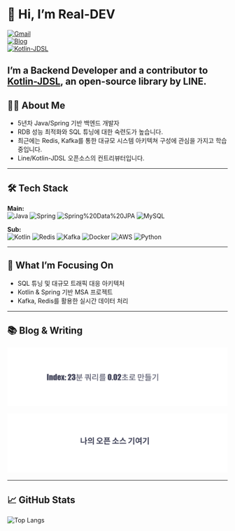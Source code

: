 # 👋 Hi, I’m Real-DEV
[![Gmail](https://img.shields.io/badge/Gmail-sjn3649@gmail.com-red?logo=gmail&logoColor=white)](mailto:sjn3649@gmail.com)  
[![Blog](https://img.shields.io/badge/Blog-Real%20Library-blue?logo=gitbook&logoColor=white)](https://real-dev.gitbook.io/real-library)  
[![Kotlin-JDSL](https://img.shields.io/badge/Kotlin--JDSL-Contributor-purple?logo=kotlin&logoColor=white)](https://github.com/line/kotlin-jdsl)  

I’m a **Backend Developer** and a **contributor** to [Kotlin-JDSL](https://github.com/line/kotlin-jdsl), an open-source library by LINE.
---

## 👨‍💻 About Me
- 5년차 Java/Spring 기반 백엔드 개발자 
- RDB 성능 최적화와 SQL 튜닝에 대한 숙련도가 높습니다.
- 최근에는 Redis, Kafka를 통한 대규모 시스템 아키텍쳐 구성에 관심을 가지고 학습중입니다.
- Line/Kotlin-JDSL 오픈소스의 컨트리뷰터입니다.

---

## 🛠️ Tech Stack

**Main:**  
![Java](https://img.shields.io/badge/Java-007396?logo=java&logoColor=white) 
![Spring](https://img.shields.io/badge/Spring-6DB33F?logo=spring&logoColor=white) 
![Spring%20Data%20JPA](https://img.shields.io/badge/Spring%20Data%20JPA-6DB33F?logo=spring&logoColor=white) 
![MySQL](https://img.shields.io/badge/MySQL-4479A1?logo=mysql&logoColor=white)  

**Sub:**  
![Kotlin](https://img.shields.io/badge/Kotlin-7F52FF?logo=kotlin&logoColor=white) 
![Redis](https://img.shields.io/badge/Redis-DC382D?logo=redis&logoColor=white) 
![Kafka](https://img.shields.io/badge/Kafka-231F20?logo=apachekafka&logoColor=white) 
![Docker](https://img.shields.io/badge/Docker-2496ED?logo=docker&logoColor=white) 
![AWS](https://img.shields.io/badge/AWS-232F3E?logo=amazonaws&logoColor=white) 
![Python](https://img.shields.io/badge/Python-3776AB?logo=python&logoColor=white)  

---

## 🎯 What I’m Focusing On
- SQL 튜닝 및 대규모 트래픽 대응 아키텍처  
- Kotlin & Spring 기반 MSA 프로젝트  
- Kafka, Redis를 활용한 실시간 데이터 처리  

---

## 📚 Blog & Writing
[![RDB 인덱스는 조회 성능에 얼마나 영향을 끼치는가](./assets/rdb-index.png)](https://real-dev.gitbook.io/real-library/real-post/rdb)

[![나의 오픈소스 기여기](/assets/opensource.png)](https://real-dev.gitbook.io/real-library/real-post/undefined)

---

## 📈 GitHub Stats
![Top Langs](https://github-readme-stats.vercel.app/api/top-langs/?username=sjnqkqh&layout=compact&theme=radical)  
